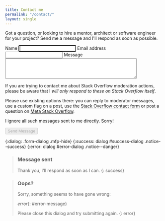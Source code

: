 ```yaml
---
title: Contact me
permalink: "/contact/"
layout: single
---
```


Got a question, or looking to hire a mentor, architect or software engineer
for your project? Send me a message and I'll respond as soon as possible.

<form
  class="contactForm" action="https://formcarry.com/s/_gvUjmYMWuY"
  method="POST" accept-charset="UTF-8"
  data-success="#success-dialog"
  data-error="#error-dialog"
  data-error-text="#error-message">
  <label for="contact_name">Name
  <input type="text" id="contact_name" maxlength="false"
    required="required" name="name" autofocus="true">
    <i class="form-field-valid fas fa-check"></i></label>
  <label for="contact_email">Email address
  <input type="email" id="contact_email" maxlength="false"
    required="required" name="email">
    <i class="form-field-valid fas fa-check"></i></label>
  <label for="contact_message">Message
  <textarea minlength="20" maxlength="500" type="comment" cols="50" rows="4"
    id="contact_message" required="required"
    name="message"></textarea>
    <i class="form-field-valid fas fa-check"></i></label>
  <div id="stackoverflow_feedback" class="notice--warning">
    <p>
      If you are trying to contact me about Stack Overflow moderation actions, please be aware that I <em>will only respond to these on Stack Overflow itself</em>.
    </p>
    <p>
      Please use existing options there: you can reply to moderator messages, use a custom flag on a post, use the <a href="https://stackoverflow.com/contact">Stack Overflow contact form</a> or post a question on <a href="https://meta.stackoverflow.com/">Meta Stack Overflow</a>.
    </p>
    <p>
      I ignore all such messages sent to me directly. Sorry!
    </p>
  </div>
  <input type="hidden" name="_gotcha">
  <input type="hidden" id="contact_soscore" name="soscore" value="not scored">
  <input type="hidden" id="contact_gaid" name="gaid" value="<unknown>">
  <input type="hidden" id="captchaResponse" name="g-recaptcha-response">
  <button type="submit" disabled="disabled">Send Message</button>
</form>

{:dialog: .form-dialog .mfp-hide}
{:success: dialog #success-dialog .notice--success}
{:error: dialog #error-dialog .notice--danger}

> ### Message sent
> 
> Thank you, I'll respond as soon as I can.
{: success}

> ### Oops?
> 
> Sorry, something seems to have gone wrong:  
>
> *error*{: #error-message}  
>
> Please close this dialog and try submitting again.
{: error}

